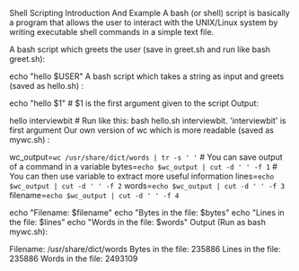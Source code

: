 Shell Scripting Introduction And Example
A bash (or shell) script is basically a program that allows the user to interact with the UNIX/Linux system by writing executable shell commands in a simple text file.

A bash script which greets the user (save in greet.sh and run like bash greet.sh):

echo "hello $USER"
A bash script which takes a string as input and greets (saved as hello.sh) :

echo "hello $1" # $1 is the first argument given to the script
Output:

hello interviewbit # Run like this: bash hello.sh interviewbit. 'interviewbit' is first argument 
Our own version of wc which is more readable (saved as mywc.sh) :

wc_output=`wc /usr/share/dict/words | tr -s ' '` # You can save output of a command in a variable
bytes=`echo $wc_output | cut -d ' ' -f 1` # You can then use variable to extract more useful information
lines=`echo $wc_output | cut -d ' ' -f 2`
words=`echo $wc_output | cut -d ' ' -f 3`
filename=`echo $wc_output | cut -d ' ' -f 4`

echo "Filename: $filename"
echo "Bytes in the file: $bytes"
echo "Lines in the file: $lines"
echo "Words in the file: $words"
Output (Run as bash mywc.sh):

Filename: /usr/share/dict/words
Bytes in the file: 235886
Lines in the file: 235886
Words in the file: 2493109